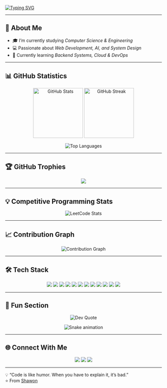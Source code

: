 <!-- Typing Animation -->
[![Typing SVG](https://readme-typing-svg.herokuapp.com?font=Fira+Code&weight=500&size=24&pause=1000&color=00F700&center=true&vCenter=true&width=800&lines=Hi%2C+I'm+Shawon+👋;Computer+Science+Student+%7C+Future+Software+Engineer;Passionate+about+AI+%26+Full-Stack+Development;Always+Learning+New+Technologies)](https://git.io/typing-svg)

---

## 🚀 About Me
- 🎓 I’m currently studying *Computer Science & Engineering*
- 💻 Passionate about *Web Development, AI, and System Design*
- 🌱 Currently learning *Backend Systems, Cloud & DevOps*

---

## 📊 GitHub Statistics
<p align="center">
  <img src="https://github-readme-stats.vercel.app/api?username=nadimurshawon&show_icons=true&theme=radical" alt="GitHub Stats" height="160" />
  <img src="https://streak-stats.demolab.com?user=nadimurshawon&theme=radical&hide_border=false" alt="GitHub Streak" height="160"/>
</p>

<p align="center">
  <img src="https://github-readme-stats.vercel.app/api/top-langs/?username=nadimurshawon&layout=compact&theme=radical" alt="Top Languages" />
</p>

---

## 🏆 GitHub Trophies
<p align="center">
  <img src="https://github-profile-trophy.vercel.app/?username=nadimurshawon&theme=darkhub&row=1&column=7" />
</p>

---

## 💡 Competitive Programming Stats
<p align="center">
  <img src="https://leetcard.jacoblin.cool/nadimurshawon?theme=dark&font=Karma&ext=heatmap" alt="LeetCode Stats"/>
</p>

---

## 📈 Contribution Graph
<p align="center">
  <img src="https://github-readme-activity-graph.vercel.app/graph?username=nadimurshawon&theme=react-dark" alt="Contribution Graph"/>
</p>

---

## 🛠 Tech Stack
<p align="center">
  <img src="https://img.shields.io/badge/C-00599C?style=for-the-badge&logo=c&logoColor=white"/>
  <img src="https://img.shields.io/badge/C++-00599C?style=for-the-badge&logo=c%2B%2B&logoColor=white"/>
  <img src="https://img.shields.io/badge/Python-3776AB?style=for-the-badge&logo=python&logoColor=white"/>
  <img src="https://img.shields.io/badge/JavaScript-F7DF1E?style=for-the-badge&logo=javascript&logoColor=black"/>
  <img src="https://img.shields.io/badge/React-20232A?style=for-the-badge&logo=react&logoColor=61DAFB"/>
  <img src="https://img.shields.io/badge/Django-092E20?style=for-the-badge&logo=django&logoColor=white"/>
  <img src="https://img.shields.io/badge/Flask-000000?style=for-the-badge&logo=flask&logoColor=white"/>
  <img src="https://img.shields.io/badge/MySQL-005C84?style=for-the-badge&logo=mysql&logoColor=white"/>
  <img src="https://img.shields.io/badge/Git-F05032?style=for-the-badge&logo=git&logoColor=white"/>
  <img src="https://img.shields.io/badge/CI%2FCD-4285F4?style=for-the-badge&logo=google-cloud&logoColor=white"/>
  <img src="https://img.shields.io/badge/Docker-2496ED?style=for-the-badge&logo=docker&logoColor=white"/>
  <img src="https://img.shields.io/badge/AWS-FF9900?style=for-the-badge&logo=amazonaws&logoColor=white"/>
</p>

---

## 📖 Fun Section
<p align="center">
  <img src="https://quotes-github-readme.vercel.app/api?type=horizontal&theme=radical" alt="Dev Quote"/>
</p>

<p align="center">
  <img src="https://github.com/nadimurshawon/blob/output/github-contribution-grid-snake.svg" alt="Snake animation"/>
</p>

---

## 🌐 Connect With Me
<p align="center">
  <a href="https://linkedin.com/in/nadimurshawon74/"><img src="https://img.shields.io/badge/LinkedIn-blue?style=for-the-badge&logo=linkedin&logoColor=white"/></a>
  <a href="mailto:nadimurshawon74@gmail.com"><img src="https://img.shields.io/badge/Email-D14836?style=for-the-badge&logo=gmail&logoColor=white"/></a>
  <a href="https://YOUR_PORTFOLIO_LINK"><img src="https://img.shields.io/badge/Portfolio-000?style=for-the-badge&logo=vercel&logoColor=white"/></a>
</p>

---

💡 “Code is like humor. When you have to explain it, it’s bad.”  
⭐ From [Shawon](https://github.com/nadimurshawon)
